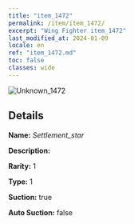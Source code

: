```yaml
---
title: "item_1472"
permalink: /item/item_1472/
excerpt: "Wing Fighter item_1472"
last_modified_at: 2024-01-09
locale: en
ref: "item_1472.md"
toc: false
classes: wide
---
```



 ![Unknown_1472](/images/item/Settlement_star_p.png)



## Details

 **Name:** *Settlement_star* 

 **Description:** 

 **Rarity:** 1 

 **Type:** 1 

 **Suction:** true 

 **Auto Suction:** false 



